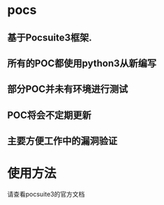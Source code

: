 # pocs
## 基于Pocsuite3框架. 
## 所有的POC都使用python3从新编写 
## 部分POC并未有环境进行测试
## POC将会不定期更新
## 主要方便工作中的漏洞验证

# 使用方法
请查看pocsuite3的官方文档
